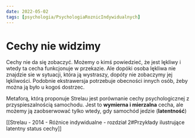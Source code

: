 ```yaml
---
date: 2022-05-02
tags: [psychologia/PsychologiaRoznicIndywidualnych]
---
```

# Cechy nie widzimy

Cechy nie da się zobaczyć. Możemy o kimś powiedzieć, że jest lękliwy i wtedy ta cecha funkcjonuje w przekazie. Ale dopóki osoba lękliwa nie znajdzie sie w sytuacji, która ją wystraszy, dopóty nie zobaczymy jej lękliwości. Podobnie ekstrawersja potrzebuje obecności innych osób, żeby można ją było u kogoś dostrzec.

Metaforą,  którą proponuje Strelau jest porównanie cechy psychologicznej z przyspieszalnością samochodu. Jest to **wymierna i mierzalna** cecha, ale możemy ją zaobserwować tylko wtedy, gdy samochód jedzie (**latentność**)

[[Strelau - 2014 - Różnice indywidualne - rozdział 2#Przykłady ilustrujące latentny status cechy]]